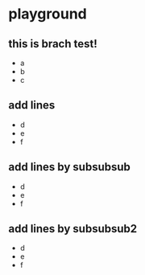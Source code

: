 # playground

## this is brach test!
- a
- b
- c

## add lines
- d
- e
- f

## add lines by subsubsub
- d
- e
- f

## add lines by subsubsub2
- d
- e
- f